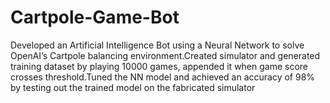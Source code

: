 # Cartpole-Game-Bot
Developed an Artificial Intelligence Bot using a Neural Network to solve OpenAI’s Cartpole balancing environment.Created simulator and generated training dataset by playing 10000 games, appended it when game score crosses threshold.Tuned the NN model and achieved an accuracy of 98% by testing out the trained model on the fabricated simulator

